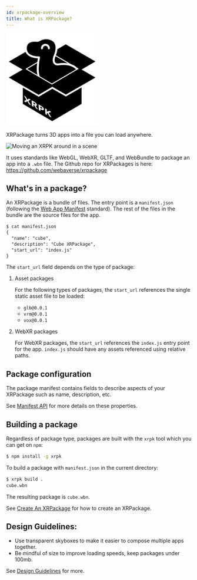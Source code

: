 ```yaml
---
id: xrpackage-overview
title: What is XRPackage?
---
```


<img src="/img/xrpk-logo.png" width="250px" height="250px" />

XRPackage turns 3D apps into a file you can load anywhere.

![Moving an XRPK around in a scene](/img/xrpks.gif)

It uses standards like WebGL, WebXR, GLTF, and WebBundle to package an app into a `.wbn` file. The Github repo for XRPackages is here: https://github.com/webaverse/xrpackage

## What's in a package?

An XRPackage is a bundle of files. The entry point is a `manifest.json` (following the <a href="https://developer.mozilla.org/en-US/docs/Web/Manifest" target="_blank" rel="noopener noreferrer">Web App Manifest</a> standard). The rest of the files in the bundle are the source files for the app.

```
$ cat manifest.json
{
  "name": "cube",
  "description": "Cube XRPackage",
  "start_url": "index.js"
}
```

The `start_url` field depends on the type of package:

1. Asset packages

   For the following types of packages, the `start_url` references the single static asset file to be loaded:

   - `glb@0.0.1`
   - `vrm@0.0.1`
   - `vox@0.0.1`

2) WebXR packages

   For WebXR packages, the `start_url` references the `index.js` entry point for the app. `index.js` should have any assets referenced using relative paths.

## Package configuration

The package manifest contains fields to describe aspects of your XRPackage such as name, description, etc.

See [Manifest API](./manifest-api.md) for more details on these properties.

## Building a package

Regardless of package type, packages are built with the `xrpk` tool which you can get on `npm`:

```bash
$ npm install -g xrpk
```

To build a package with `manifest.json` in the current directory:

```bash
$ xrpk build .
cube.wbn
```

The resulting package is `cube.wbn`.

See [Create An XRPackage](./creating-an-xrpk.md) for how to create an XRPackage.

## Design Guidelines:

- Use transparent skyboxes to make it easier to compose multiple apps together.
- Be mindful of size to improve loading speeds, keep packages under 100mb.

See [Design Guidelines](./xrpackage-design-guidelines.md) for more.
